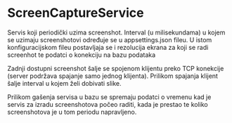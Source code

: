 ﻿# ScreenCaptureService

Servis koji periodički uzima screenshot. Interval (u milisekundama) u kojem se uzimaju screenshotovi određuje se u appsettings.json
fileu. U istom konfiguracijskom fileu postavljaja se i rezolucija ekrana za koji se radi screenhot te podatci o konekciju na bazu
podataka

Zadnji dostupni screenshot šalje se spojenom klijentu preko TCP konekcije (server podržava spajanje samo jednog klijenta). Prilikom
spajanja klijent šalje interval u kojem želi dobivati slike.

Prilikom gašenja servisa u bazu se spremaju podatci o vremenu kad je servis za izradu screenshotova počeo raditi, kada je prestao
te koliko screenshotova je u tom periodu napravljeno.